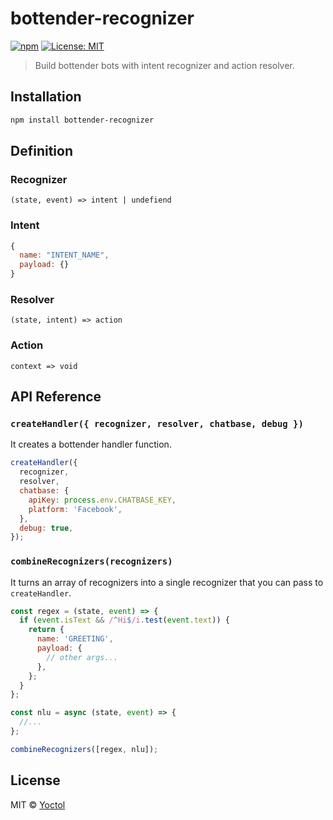 # bottender-recognizer

[![npm](https://img.shields.io/npm/v/bottender-recognizer.svg?style=flat-square)](https://www.npmjs.com/package/bottender-recognizer)
[![License: MIT](https://img.shields.io/badge/License-MIT-yellow.svg)](https://opensource.org/licenses/MIT)

> Build bottender bots with intent recognizer and action resolver.

## Installation

```sh
npm install bottender-recognizer
```

## Definition

### Recognizer

```
(state, event) => intent | undefiend
```

### Intent

```js
{
  name: "INTENT_NAME",
  payload: {}
}
```

### Resolver

```
(state, intent) => action
```

### Action

```
context => void
```

## API Reference

### `createHandler({ recognizer, resolver, chatbase, debug })`

It creates a bottender handler function.

```js
createHandler({
  recognizer,
  resolver,
  chatbase: {
    apiKey: process.env.CHATBASE_KEY,
    platform: 'Facebook',
  },
  debug: true,
});
```

### `combineRecognizers(recognizers)`

It turns an array of recognizers into a single recognizer that you can pass to `createHandler`.

```js
const regex = (state, event) => {
  if (event.isText && /^Hi$/i.test(event.text)) {
    return {
      name: 'GREETING',
      payload: {
        // other args...
      },
    };
  }
};

const nlu = async (state, event) => {
  //...
};

combineRecognizers([regex, nlu]);
```

## License

MIT © [Yoctol](https://github.com/Yoctol/bottender-recognizer)

